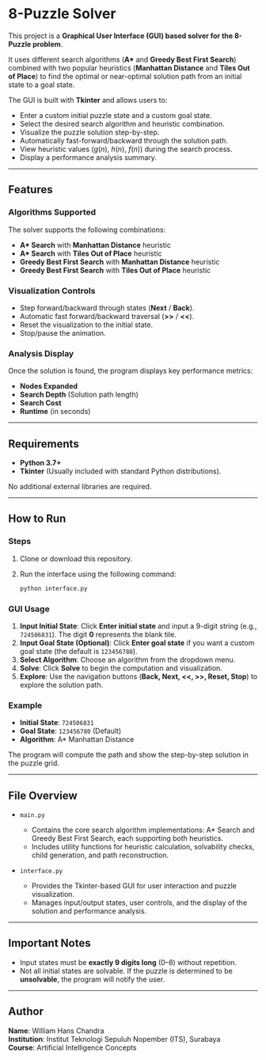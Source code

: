 # 8-Puzzle Solver

This project is a **Graphical User Interface (GUI) based solver for the 8-Puzzle problem**.

It uses different search algorithms (**A\*** and **Greedy Best First Search**) combined with two popular heuristics (**Manhattan Distance** and **Tiles Out of Place**) to find the optimal or near-optimal solution path from an initial state to a goal state.

The GUI is built with **Tkinter** and allows users to:
* Enter a custom initial puzzle state and a custom goal state.
* Select the desired search algorithm and heuristic combination.
* Visualize the puzzle solution step-by-step.
* Automatically fast-forward/backward through the solution path.
* View heuristic values ($g(n)$, $h(n)$, $f(n)$) during the search process.
* Display a performance analysis summary.

---

## Features

### Algorithms Supported

The solver supports the following combinations:
* **A\* Search** with **Manhattan Distance** heuristic
* **A\* Search** with **Tiles Out of Place** heuristic
* **Greedy Best First Search** with **Manhattan Distance** heuristic
* **Greedy Best First Search** with **Tiles Out of Place** heuristic

### Visualization Controls
* Step forward/backward through states (**Next** / **Back**).
* Automatic fast forward/backward traversal (**>>** / **<<**).
* Reset the visualization to the initial state.
* Stop/pause the animation.

### Analysis Display
Once the solution is found, the program displays key performance metrics:
* **Nodes Expanded**
* **Search Depth** (Solution path length)
* **Search Cost**
* **Runtime** (in seconds)

---

## Requirements

* **Python 3.7+**
* **Tkinter** (Usually included with standard Python distributions).

No additional external libraries are required.

---

## How to Run

### Steps
1.  Clone or download this repository.
2.  Run the interface using the following command:

    ```bash
    python interface.py
    ```

### GUI Usage

1.  **Input Initial State**: Click **Enter initial state** and input a 9-digit string (e.g., `724506831`). The digit **0** represents the blank tile.
2.  **Input Goal State (Optional)**: Click **Enter goal state** if you want a custom goal state (the default is `123456780`).
3.  **Select Algorithm**: Choose an algorithm from the dropdown menu.
4.  **Solve**: Click **Solve** to begin the computation and visualization.
5.  **Explore**: Use the navigation buttons (**Back, Next, <<, >>, Reset, Stop**) to explore the solution path.

### Example

* **Initial State**: `724506831`
* **Goal State**: `123456780` (Default)
* **Algorithm**: A\* Manhattan Distance

The program will compute the path and show the step-by-step solution in the puzzle grid.

---

## File Overview

* `main.py`
    * Contains the core search algorithm implementations: A\* Search and Greedy Best First Search, each supporting both heuristics.
    * Includes utility functions for heuristic calculation, solvability checks, child generation, and path reconstruction.

* `interface.py`
    * Provides the Tkinter-based GUI for user interaction and puzzle visualization.
    * Manages input/output states, user controls, and the display of the solution and performance analysis.

---

## Important Notes

* Input states must be **exactly 9 digits long** (0–8) without repetition.
* Not all initial states are solvable. If the puzzle is determined to be **unsolvable**, the program will notify the user.

---

## Author
**Name**: William Hans Chandra  
**Institution**: Institut Teknologi Sepuluh Nopember (ITS), Surabaya  
**Course**: Artificial Intelligence Concepts 
